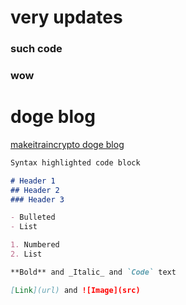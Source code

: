 # very updates

### such code
###                     wow

# doge blog

[makeitraincrypto doge blog](https:\\www.makeitraincrypto.com)

```markdown
Syntax highlighted code block

# Header 1
## Header 2
### Header 3

- Bulleted
- List

1. Numbered
2. List

**Bold** and _Italic_ and `Code` text

[Link](url) and ![Image](src)
```
